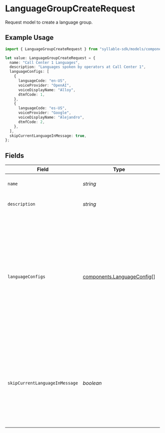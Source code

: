 # LanguageGroupCreateRequest

Request model to create a language group.

## Example Usage

```typescript
import { LanguageGroupCreateRequest } from "syllable-sdk/models/components";

let value: LanguageGroupCreateRequest = {
  name: "Call Center 1 Languages",
  description: "Languages spoken by operators at Call Center 1",
  languageConfigs: [
    {
      languageCode: "en-US",
      voiceProvider: "OpenAI",
      voiceDisplayName: "Alloy",
      dtmfCode: 1,
    },
    {
      languageCode: "es-US",
      voiceProvider: "Google",
      voiceDisplayName: "Alejandro",
      dtmfCode: 2,
    },
  ],
  skipCurrentLanguageInMessage: true,
};
```

## Fields

| Field                                                                                                                                                                                                                    | Type                                                                                                                                                                                                                     | Required                                                                                                                                                                                                                 | Description                                                                                                                                                                                                              | Example                                                                                                                                                                                                                  |
| ------------------------------------------------------------------------------------------------------------------------------------------------------------------------------------------------------------------------ | ------------------------------------------------------------------------------------------------------------------------------------------------------------------------------------------------------------------------ | ------------------------------------------------------------------------------------------------------------------------------------------------------------------------------------------------------------------------ | ------------------------------------------------------------------------------------------------------------------------------------------------------------------------------------------------------------------------ | ------------------------------------------------------------------------------------------------------------------------------------------------------------------------------------------------------------------------ |
| `name`                                                                                                                                                                                                                   | *string*                                                                                                                                                                                                                 | :heavy_check_mark:                                                                                                                                                                                                       | The name of the language group.                                                                                                                                                                                          | Call Center 1 Languages                                                                                                                                                                                                  |
| `description`                                                                                                                                                                                                            | *string*                                                                                                                                                                                                                 | :heavy_minus_sign:                                                                                                                                                                                                       | Description of the language group.                                                                                                                                                                                       | Languages spoken by operators at Call Center 1                                                                                                                                                                           |
| `languageConfigs`                                                                                                                                                                                                        | [components.LanguageConfig](../../models/components/languageconfig.md)[]                                                                                                                                                 | :heavy_check_mark:                                                                                                                                                                                                       | Voice and DTMF configurations for each language in the group.                                                                                                                                                            | [<br/>{<br/>"dtmf_code": 1,<br/>"language_code": "en-US",<br/>"voice_display_name": "Alloy",<br/>"voice_provider": "OpenAI"<br/>},<br/>{<br/>"dtmf_code": 2,<br/>"language_code": "es-US",<br/>"voice_display_name": "Alejandro",<br/>"voice_provider": "Google"<br/>}<br/>] |
| `skipCurrentLanguageInMessage`                                                                                                                                                                                           | *boolean*                                                                                                                                                                                                                | :heavy_check_mark:                                                                                                                                                                                                       | Whether a custom message using the language group to generate a language DTMF menu should skip the agent's current language in the menu.                                                                                 | true                                                                                                                                                                                                                     |